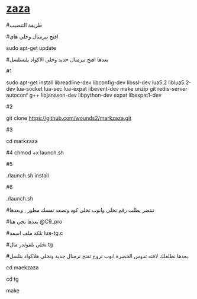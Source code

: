 # [zaza](https://telegram.me/wounds1)

#طريقة التنصيب

#افتح تيرمنال وخلي هاي

sudo apt-get update

#بعدها افتح تيرمنال حديد وخلي الاكواد بلتسلسل

#1

sudo apt-get install libreadline-dev libconfig-dev libssl-dev lua5.2 liblua5.2-dev lua-socket lua-sec lua-expat libevent-dev make unzip git redis-server autoconf g++ libjansson-dev libpython-dev expat libexpat1-dev

#2

git clone https://github.com/wounds2/markzaza.git

#3 

cd markzaza

#4
chmod +x launch.sh

#5

./launch.sh install

#6

./launch.sh 


#تنتضر يطلب رقم  تخلي وانوب تخلي كود وتصعد نفسك مطور , وبعدها

#بعدها تجي هنا @C9_pro

#تلكة ملف اسمة lua-tg.c

#تخلي بلفولدر مال tg

#بعدها تطلعلك لافته تدوس الخضرة انوب تروح تفتح ترمنال جديد وتخلي هلاكواد بتلسل


cd maekzaza

cd tg

make

